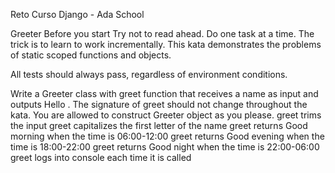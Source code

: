 Reto Curso Django - Ada School

Greeter
Before you start
Try not to read ahead.
Do one task at a time. The trick is to learn to work incrementally.
This kata demonstrates the problems of static scoped functions and objects.

All tests should always pass, regardless of environment conditions.

Write a Greeter class with greet function that receives a name as input and outputs Hello <name>. The signature of greet should not change throughout the kata. You are allowed to construct Greeter object as you please.
greet trims the input
greet capitalizes the first letter of the name
greet returns Good morning <name> when the time is 06:00-12:00
greet returns Good evening <name> when the time is 18:00-22:00
greet returns Good night <name> when the time is 22:00-06:00
greet logs into console each time it is called